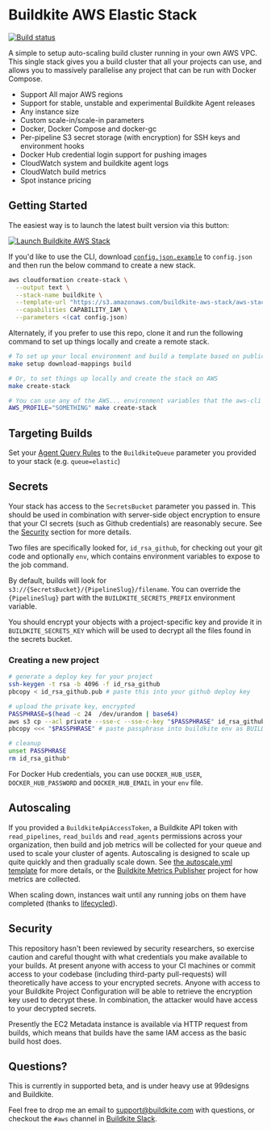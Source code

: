 # Buildkite AWS Elastic Stack

[![Build status](https://badge.buildkite.com/d178ab942e2f606a83e79847704648437d82a9c5fdb434b7ae.svg?branch=master)](https://buildkite.com/buildkite-aws-stack/buildkite-aws-stack)

A simple to setup auto-scaling build cluster running in your own AWS VPC. This single stack gives you a build cluster that all your projects can use, and allows you to massively parallelise any project that can be run with Docker Compose.

* Support All major AWS regions
* Support for stable, unstable and experimental Buildkite Agent releases
* Any instance size
* Custom scale-in/scale-in parameters
* Docker, Docker Compose and docker-gc
* Per-pipeline S3 secret storage (with encryption) for SSH keys and environment hooks
* Docker Hub credential login support for pushing images
* CloudWatch system and buildkite agent logs
* CloudWatch build metrics
* Spot instance pricing

## Getting Started

The easiest way is to launch the latest built version via this button:

[![Launch Buildkite AWS Stack](http://docs.aws.amazon.com/AWSCloudFormation/latest/UserGuide/images/cloudformation-launch-stack-button.png)](https://console.aws.amazon.com/cloudformation/home#/stacks/new?stackName=buildkite&templateURL=https://s3.amazonaws.com/buildkite-aws-stack/aws-stack.json)

If you'd like to use the CLI, download [`config.json.example`](config.json.example) to `config.json` and then run the below command to create a new stack.

```bash
aws cloudformation create-stack \
  --output text \
  --stack-name buildkite \
  --template-url "https://s3.amazonaws.com/buildkite-aws-stack/aws-stack.json" \
  --capabilities CAPABILITY_IAM \
  --parameters <(cat config.json)
```


Alternately, if you prefer to use this repo, clone it and run the following command to set up things locally and create a remote stack.

```bash
# To set up your local environment and build a template based on public AMIs
make setup download-mappings build

# Or, to set things up locally and create the stack on AWS
make create-stack

# You can use any of the AWS... environment variables that the aws-cli supports.
AWS_PROFILE="SOMETHING" make create-stack
```

## Targeting Builds

Set your [Agent Query Rules](https://buildkite.com/docs/agent/agent-meta-data) to the `BuildkiteQueue` parameter you provided to your stack (e.g. `queue=elastic`)

## Secrets

Your stack has access to the `SecretsBucket` parameter you passed in. This should be used in combination with server-side object encryption to ensure that your CI secrets (such as Github credentials) are reasonably secure. See the [Security](#security) section for more details.

Two files are specifically looked for, `id_rsa_github`, for checking out your git code and optionally `env`, which contains environment variables to expose to the job command.

By default, builds will look for `s3://{SecretsBucket}/{PipelineSlug}/filename`.  You can override the `{PipelineSlug}` part with the `BUILDKITE_SECRETS_PREFIX` environment variable.

You should encrypt your objects with a project-specific key and provide it in `BUILDKITE_SECRETS_KEY` which will be used to decrypt all the files found in the secrets bucket.

### Creating a new project

```bash
# generate a deploy key for your project
ssh-keygen -t rsa -b 4096 -f id_rsa_github
pbcopy < id_rsa_github.pub # paste this into your github deploy key

# upload the private key, encrypted
PASSPHRASE=$(head -c 24  /dev/urandom | base64)
aws s3 cp --acl private --sse-c --sse-c-key "$PASSPHRASE" id_rsa_github "s3://my-provision-bucket/myproject/id_rsa_github"
pbcopy <<< "$PASSPHRASE" # paste passphrase into buildkite env as BUILDKITE_SECRETS_KEY

# cleanup
unset PASSPHRASE
rm id_rsa_github*
```

For Docker Hub credentials, you can use `DOCKER_HUB_USER`, `DOCKER_HUB_PASSWORD` and `DOCKER_HUB_EMAIL` in your `env` file.

## Autoscaling

If you provided a `BuildkiteApiAccessToken`, a Buildkite API token with `read_pipelines`, `read_builds` and `read_agents` permissions across your organization, then build and job metrics will be collected for your queue and used to scale your cluster of agents. Autoscaling is designed to scale up quite quickly and then gradually scale down. See [the autoscale.yml template](templates/autoscale.yml) for more details, or the [Buildkite Metrics Publisher](https://github.com/buildkite/buildkite-cloudwatch-metrics-publisher) project for how metrics are collected.

When scaling down, instances wait until any running jobs on them have completed (thanks to [lifecycled](https://github.com/lox/lifecycled)).

## Security

This repository hasn't been reviewed by security researchers, so exercise caution and careful thought with what credentials you make available to your builds. At present anyone with access to your CI machines or commit access to your codebase (including third-party pull-requests) will theoretically have access to your encrypted secrets. Anyone with access to your Buildkite Project Configuration will be able to retrieve the encryption key used to decrypt these. In combination, the attacker would have access to your decrypted secrets.

Presently the EC2 Metadata instance is available via HTTP request from builds, which means that builds have the same IAM access as the basic build host does.

## Questions?

This is currently in supported beta, and is under heavy use at 99designs and Buildkite.

Feel free to drop me an email to support@buildkite.com with questions, or checkout the `#aws` channel in [Buildkite Slack](https://chat.buildkite.com/).

